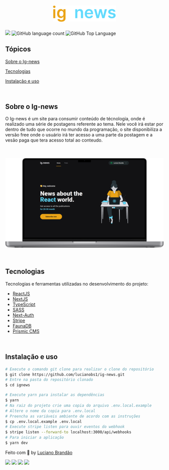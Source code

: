 <h1 align="center">
	<img alt="Ignews" src="ig-news.svg" width="200px" />
</h1>

<p>
  <img src="https://img.shields.io/badge/madeby-LUCIANO%20BRAND%C3%83O-eba417">
  <img alt="GitHub language count" src="https://img.shields.io/github/languages/count/lucianobs1/ig-news?color=eba417">
  <img alt="GitHub Top Language" src="https://img.shields.io/github/languages/top/lucianobs1/ig-news?color=eba417">
</p>


## Tópicos 

[Sobre o Ig-news](#sobre-o-ig-news)

[Tecnologias](#tecnologias)

[Instalação e uso](#instalação-e-uso)


<br>


## Sobre o Ig-news

O Ig-news é um site para consumir conteúdo de técnologia, onde é realizado uma série de postagens referente ao tema. Nele você irá estar por dentro de tudo que ocorre no mundo da programação, o site disponibiliza a versão free onde o usuário irá ter acesso a uma parte da postagem e a vesão paga que tera acesso total ao conteudo.
<br><br><br>

<p align="center">
  <img src="https://github.com/lucianobs1/ig-news/blob/main/mockup-ignewsd.png" alt="Página inicial">
</p>

<br>

## Tecnologias

Tecnologias e ferramentas utilizadas no desenvolvimento do projeto:

- [ReactJS](https://reactjs.org/)
- [NextJS](https://nextjs.org/)
- [TypeScript](https://www.typescriptlang.org/)
- [SASS](https://sass-lang.com/)
- [Next-Auth](https://next-auth.js.org/)
- [Stripe](https://stripe.com/)
- [FaunaDB](https://fauna.com/)
- [Prismic CMS](https://prismic.io/)


<br>

## Instalação e uso

```bash
# Execute o comando git clone para realizar o clone do repositório
$ git clone https://github.com/lucianobs1/ig-news.git
# Entre na pasta do repositório clonado
$ cd ignews
```

```bash
# Execute yarn para instalar as dependências
$ yarn
# Na raiz do projeto crie uma copia do arquivo .env.local.example
# Altere o nome da copia para .env.local
# Preencha as variáveis ambiente de acordo com as instruções
$ cp .env.local.example .env.local
# Execute stripe listen para ouvir eventos do webhook
$ stripe listen --forward-to localhost:3000/api/webhooks 
# Para iniciar a aplicação
$ yarn dev
```

Feito com :yellow_heart: by [Luciano Brandão](https://github.com/lucianobs1)

 <div> 
    <a href="https://www.instagram.com/lucianobs1/" target="_blank"><img src="https://img.shields.io/badge/-Instagram-%23E4405F?style=for-the-       badge&logo=instagram&logoColor=white" target="_blank"></a>
    <a href="mailto:lucianojob1@hotmail.com" target="_blank"><img src="https://img.shields.io/badge/Microsoft_Outlook-0078D4?style=for-the-badge&logo=microsoft-outlook&logoColor=white" target="_blank"></a>
   <a href="https://discord.gg/2qXGB3P3" target="_blank"><img src="https://img.shields.io/badge/Discord-7289DA?style=for-the-badge&logo=discord&logoColor=white" target="_blank"></a> 
    <a href="https://www.linkedin.com/in/luciano-brandao/" target="_blank"><img src="https://img.shields.io/badge/-LinkedIn-%230077B5?style=for-the-badge&logo=linkedin&logoColor=white" target="_blank"></a> 
 
</div>



